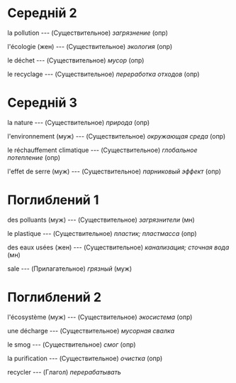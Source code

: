 # Середній 2

la pollution --- (Существительное)
*загрязнение* (опр)



l'écologie (жен) --- (Существительное)
*экология* (опр)



le déchet --- (Существительное)
*мусор* (опр)



le recyclage --- (Существительное)
*переработка отходов* (опр)



# Середній 3

la nature --- (Существительное)
*природа* (опр)



l'environnement (муж) --- (Существительное)
*окружающая среда* (опр)



le réchauffement climatique --- (Существительное)
*глобальное потепление* (опр)



l'effet de serre (муж) --- (Существительное)
*парниковый эффект* (опр)



# Поглиблений 1

des polluants (муж) --- (Существительное)
*загрязнители* (мн)



le plastique --- (Существительное)
*пластик; пластмасса* (опр)



des eaux usées (жен) --- (Существительное)
*канализация; сточная вода* (мн)



sale --- (Прилагательное)
*грязный* (муж)



# Поглиблений 2

l'écosystème (муж) --- (Существительное)
*экосистема* (опр)



une décharge --- (Существительное)
*мусорная свалка*



le smog --- (Существительное)
*смог* (опр)



la purification --- (Существительное)
*очистка* (опр)



recycler --- (Глагол)
*перерабатывать*